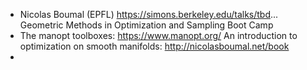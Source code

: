 - Nicolas Boumal (EPFL)
  https://simons.berkeley.edu/talks/tbd...
  Geometric Methods in Optimization and Sampling Boot Camp
- The manopt toolboxes: https://www.manopt.org/
  An introduction to optimization on smooth manifolds: http://nicolasboumal.net/book
-